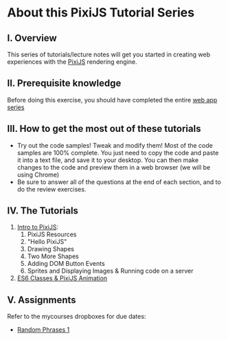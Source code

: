 # About this PixiJS Tutorial Series
## I. Overview
This series of tutorials/lecture notes will get you started in creating web experiences with the [PixiJS](http://www.pixijs.com) rendering engine.

## II. Prerequisite knowledge
Before doing this exercise, you should have completed the entire [web app series](./web-apps-0.md)

## III. How to get the most out of these tutorials
- Try out the code samples! Tweak and modify them! Most of the code samples are 100% complete. You just need to copy the code and paste it into a text file, and save it to your desktop. You can then make changes to the code and preview them in a web browser (we will be using Chrome)
- Be sure to answer all of the questions at the end of each section, and to do the review exercises.

## IV. The Tutorials
1. [Intro to PixiJS](./pixi-js-1.md):
    1. PixiJS Resources
    1. "Hello PixiJS"
    1. Drawing Shapes
    1. Two More Shapes
    1. Adding DOM Button Events
    1. Sprites and Displaying Images & Running code on a server
1. [ES6 Classes & PixiJS Animation](./pixi-js-2.md)
 

## V. Assignments
Refer to the mycourses dropboxes for due dates:
- [Random Phrases 1](./HW-random-phrases-1.md)
